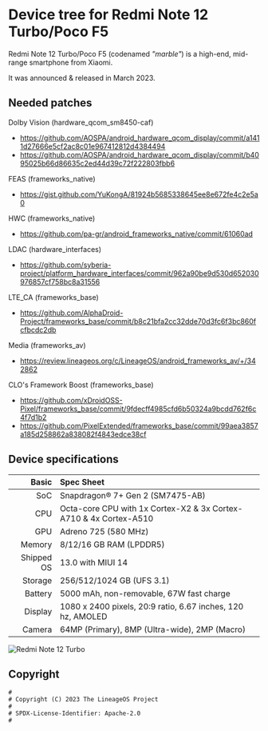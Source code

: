 # Device tree for Redmi Note 12 Turbo/Poco F5

Redmi Note 12 Turbo/Poco F5 (codenamed _"marble"_) is a high-end, mid-range smartphone from Xiaomi.

It was announced & released in March 2023.

## Needed patches
Dolby Vision (hardware_qcom_sm8450-caf)
- https://github.com/AOSPA/android_hardware_qcom_display/commit/a1411d27666e5cf2ac8c01e967412812d4384494
- https://github.com/AOSPA/android_hardware_qcom_display/commit/b4095025b66d86635c2ed44d39c72f222803fbb6

FEAS (frameworks_native)
- https://gist.github.com/YuKongA/81924b5685338645ee8e672fe4c2e5a0

HWC (frameworks_native)
- https://github.com/pa-gr/android_frameworks_native/commit/61060ad

LDAC (hardware_interfaces)
- https://github.com/syberia-project/platform_hardware_interfaces/commit/962a90be9d530d652030976857cf758bc8a31556

LTE_CA (frameworks_base)
- https://github.com/AlphaDroid-Project/frameworks_base/commit/b8c21bfa2cc32dde70d3fc6f3bc860fcfbcdc2db
  
Media (frameworks_av)
- https://review.lineageos.org/c/LineageOS/android_frameworks_av/+/342862

CLO's Framework Boost (frameworks_base)
- https://github.com/xDroidOSS-Pixel/frameworks_base/commit/9fdecff4985cfd6b50324a9bcdd762f6c4f7d1b2
- https://github.com/PixelExtended/frameworks_base/commit/99aea3857a185d258862a838082f4843edce38cf


## Device specifications

|      Basic | Spec Sheet                                                        |
| ---------: | :---------------------------------------------------------------- |
|        SoC | Snapdragon® 7+ Gen 2 (SM7475-AB)                                  |
|        CPU | Octa-core CPU with 1x Cortex-X2 & 3x Cortex-A710 & 4x Cortex-A510 |
|        GPU | Adreno 725 (580 MHz)                                              |
|     Memory | 8/12/16 GB RAM (LPDDR5)                                           |
| Shipped OS | 13.0 with MIUI 14                                                 |
|    Storage | 256/512/1024 GB (UFS 3.1)                                         |
|    Battery | 5000 mAh, non-removable, 67W fast charge                          |
|    Display | 1080 x 2400 pixels, 20:9 ratio, 6.67 inches, 120 hz, AMOLED       |
|     Camera | 64MP (Primary), 8MP (Ultra-wide), 2MP (Macro)                     |

![Redmi Note 12 Turbo](https://cdn.cnbj0.fds.api.mi-img.com/b2c-shopapi-pms/pms_1679982565.12241762.png)

## Copyright

```
#
# Copyright (C) 2023 The LineageOS Project
#
# SPDX-License-Identifier: Apache-2.0
#
